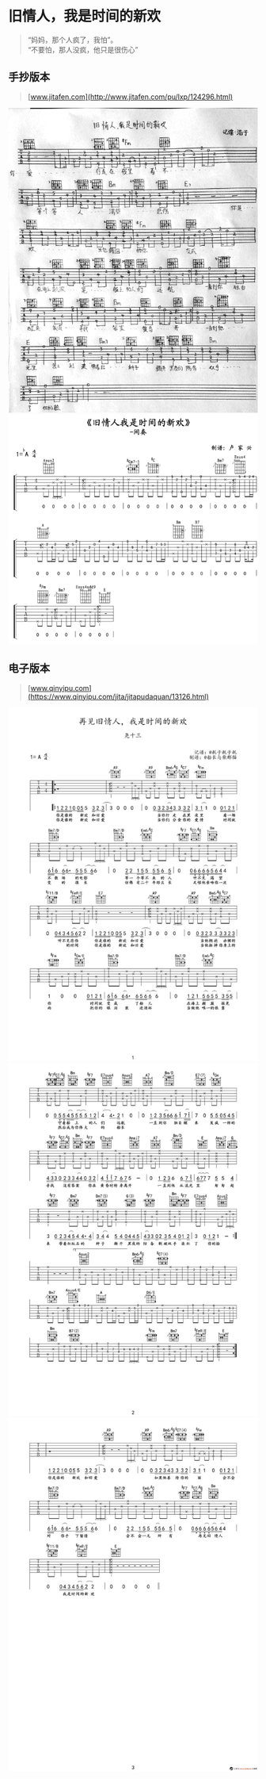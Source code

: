# 旧情人，我是时间的新欢

> “妈妈，那个人疯了，我怕”。  
“不要怕，那人没疯，他只是很伤心”

## 手抄版本

> [www.jitafen.com](http://www.jitafen.com/pu/lxp/124296.html)

![手绘版本](1.png)
![间奏](2.png)

## 电子版本

> [www.qinyipu.com](https://www.qinyipu.com/jita/jitapudaquan/13126.html)

![1](1.jpg)
![2](2.jpg)
![3](3.jpg)
